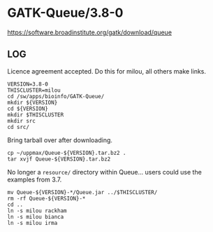 GATK-Queue/3.8-0
================

<https://software.broadinstitute.org/gatk/download/queue>

LOG
---

Licence agreement accepted.  Do this for milou, all others make links.

    VERSION=3.8-0
    THISCLUSTER=milou
    cd /sw/apps/bioinfo/GATK-Queue/
    mkdir ${VERSION}
    cd ${VERSION}
    mkdir $THISCLUSTER
    mkdir src
    cd src/

Bring tarball over after downloading.

    cp ~/uppmax/Queue-${VERSION}.tar.bz2 .
    tar xvjf Queue-${VERSION}.tar.bz2 

No longer a `resource/` directory within Queue... users could use the examples from 3.7.

    mv Queue-${VERSION}-*/Queue.jar ../$THISCLUSTER/
    rm -rf Queue-${VERSION}-*
    cd ..
    ln -s milou rackham
    ln -s milou bianca
    ln -s milou irma
